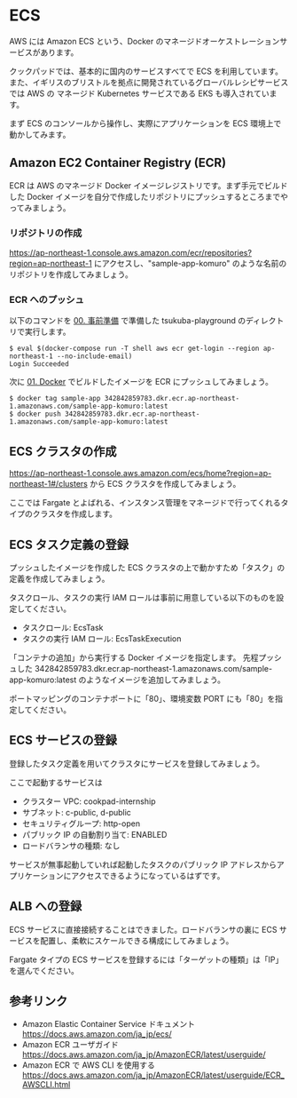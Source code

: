 # ECS
AWS には Amazon ECS という、Docker のマネージドオーケストレーションサービスがあります。

クックパッドでは、基本的に国内のサービスすべてで ECS を利用しています。 また、イギリスのブリストルを拠点に開発されているグローバルレシピサービスでは AWS の マネージド Kubernetes サービスである EKS も導入されています。

まず ECS のコンソールから操作し、実際にアプリケーションを ECS 環境上で動かしてみます。

## Amazon EC2 Container Registry (ECR)
ECR は AWS のマネージド Docker イメージレジストリです。まず手元でビルドした Docker イメージを自分で作成したリポジトリにプッシュするところまでやってみましょう。

### リポジトリの作成
<https://ap-northeast-1.console.aws.amazon.com/ecr/repositories?region=ap-northeast-1>
にアクセスし、"sample-app-komuro" のような名前のリポジトリを作成してみましょう。

### ECR へのプッシュ
以下のコマンドを [00. 事前準備](00-setup) で準備した tsukuba-playground のディレクトリで実行します。

```console
$ eval $(docker-compose run -T shell aws ecr get-login --region ap-northeast-1 --no-include-email)
Login Succeeded
```

次に [01. Docker](01-docker) でビルドしたイメージを ECR にプッシュしてみましょう。

```console
$ docker tag sample-app 342842859783.dkr.ecr.ap-northeast-1.amazonaws.com/sample-app-komuro:latest
$ docker push 342842859783.dkr.ecr.ap-northeast-1.amazonaws.com/sample-app-komuro:latest
```

## ECS クラスタの作成
<https://ap-northeast-1.console.aws.amazon.com/ecs/home?region=ap-northeast-1#/clusters>
から ECS クラスタを作成してみましょう。

ここでは Fargate とよばれる、インスタンス管理をマネージドで行ってくれるタイプのクラスタを作成します。

## ECS タスク定義の登録
プッシュしたイメージを作成した ECS クラスタの上で動かすため「タスク」の定義を作成してみましょう。

タスクロール、タスクの実行 IAM ロールは事前に用意している以下のものを設定してください。
- タスクロール: EcsTask
- タスクの実行 IAM ロール: EcsTaskExecution

「コンテナの追加」から実行する Docker イメージを指定します。
先程プッシュした
342842859783.dkr.ecr.ap-northeast-1.amazonaws.com/sample-app-komuro:latest
のようなイメージを追加してみましょう。

ポートマッピングのコンテナポートに「80」、環境変数 PORT にも「80」を指定してください。

## ECS サービスの登録
登録したタスク定義を用いてクラスタにサービスを登録してみましょう。

ここで起動するサービスは

- クラスター VPC: cookpad-internship
- サブネット: c-public, d-public
- セキュリティグループ: http-open
- パブリック IP の自動割り当て: ENABLED
- ロードバランサの種類: なし

サービスが無事起動していれば起動したタスクのパブリック IP アドレスからアプリケーションにアクセスできるようになっているはずです。

## ALB への登録
ECS サービスに直接接続することはできました。ロードバランサの裏に ECS サービスを配置し、柔軟にスケールできる構成にしてみましょう。

Fargate タイプの ECS サービスを登録するには「ターゲットの種類」は「IP」を選んでください。

## 参考リンク
- Amazon Elastic Container Service ドキュメント <https://docs.aws.amazon.com/ja_jp/ecs/>
- Amazon ECR ユーザガイド <https://docs.aws.amazon.com/ja_jp/AmazonECR/latest/userguide/>
- Amazon ECR で AWS CLI を使用する <https://docs.aws.amazon.com/ja_jp/AmazonECR/latest/userguide/ECR_AWSCLI.html>
